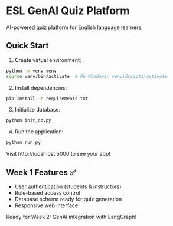 # ESL GenAI Quiz Platform

AI-powered quiz platform for English language learners.

## Quick Start

1. Create virtual environment:
```bash
python -m venv venv
source venv/bin/activate  # On Windows: venv\Scripts\activate
```

2. Install dependencies:
```bash
pip install -r requirements.txt
```

3. Initialize database:
```bash
python init_db.py
```

4. Run the application:
```bash
python run.py
```

Visit http://localhost:5000 to see your app!

## Week 1 Features ✅
- User authentication (students & instructors)
- Role-based access control
- Database schema ready for quiz generation
- Responsive web interface

Ready for Week 2: GenAI integration with LangGraph!
